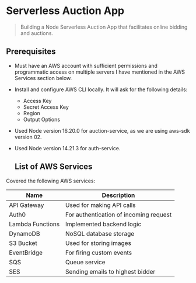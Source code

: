 # Serverless Auction App

> Building a Node Serverless Auction App that facilitates online bidding and auctions.

## Prerequisites

- Must have an AWS account with sufficient permissions and programmatic access on multiple servers I have mentioned in the AWS Services section below.
- Install and configure AWS CLI locally. It will ask for the following details:

  - Access Key
  - Secret Access Key
  - Region
  - Output Options

- Used Node version 16.20.0 for auction-service, as we are using aws-sdk version 02.
- Used Node version 14.21.3 for auth-service.

  ## List of AWS Services

Covered the following AWS services:

| Name             | Description                            |
| ---------------- | -------------------------------------- |
| API Gateway      | Used for making API calls              |
| Auth0            | For authentication of incoming request |
| Lambda Functions | Implemented backend logic              |
| DynamoDB         | NoSQL database storage                 |
| S3 Bucket        | Used for storing images                |
| EventBridge      | For firing custom events               |
| SQS              | Queue service                          |
| SES              | Sending emails to highest bidder       |
